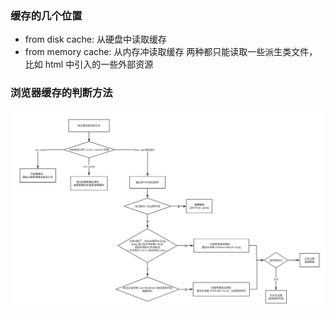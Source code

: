 ### 缓存的几个位置
- from disk cache: 从硬盘中读取缓存
- from memory cache: 从内存冲读取缓存
两种都只能读取一些派生类文件，比如 html 中引入的一些外部资源
### 浏览器缓存的判断方法
![](https://github.com/ubuntugx/blog/blob/master/images/%E6%B5%8F%E8%A7%88%E5%99%A8%E7%BC%93%E5%AD%98%E6%9C%BA%E5%88%B6.jpg?raw=true)
